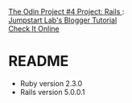 <a href="http://www.theodinproject.com/web-development-101/ruby-on-rails?ref=lc-pb"> The Odin Project #4 Project: Rails </a>:
<br>
<a href="http://tutorials.jumpstartlab.com/projects/blogger.html">  Jumpstart Lab's Blogger Tutorial </a>
<br>
<a href="https://calm-thicket-76219.herokuapp.com/"> Check It Online </a>

# README

* Ruby version 2.3.0
* Rails version 5.0.0.1

